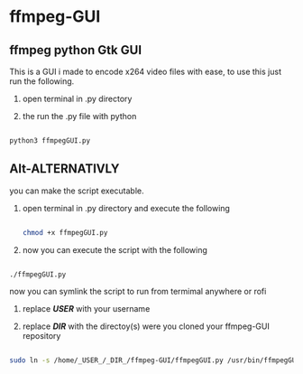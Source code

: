 # ffmpeg-GUI
ffmpeg python Gtk GUI 
------

This is a GUI i made to encode x264 video files with ease, to use this just run the following.

1. open terminal in .py directory

2. the run the .py file with python

```bash

python3 ffmpegGUI.py

```

Alt-ALTERNATIVLY
------

you can make the script executable.

1. open terminal in .py directory and execute the following

	```bash 
	
	chmod +x ffmpegGUI.py
	
	```

2. now you can execute the script with the following

```bash

./ffmpegGUI.py

```

now you can symlink the script to run from termimal anywhere or rofi

1. replace **_USER_** with your username

2. replace **_DIR_** with the directoy(s) were you cloned your ffmpeg-GUI repository

```bash

sudo ln -s /home/_USER_/_DIR_/ffmpeg-GUI/ffmpegGUI.py /usr/bin/ffmpegGUI

```
